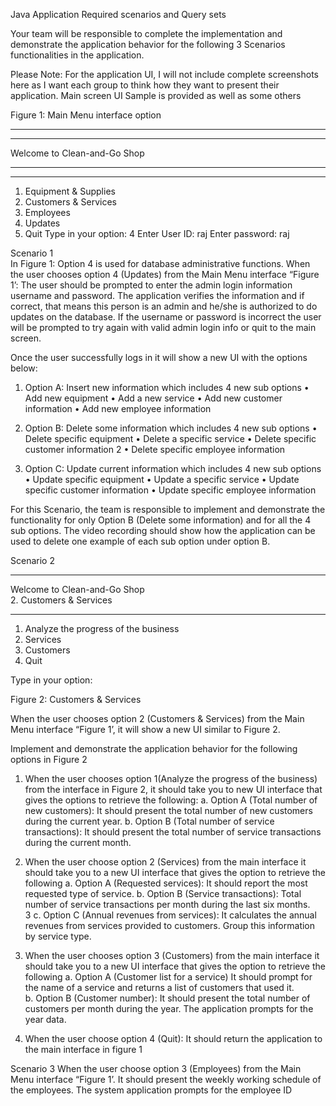 Java Application Required scenarios and Query sets 
 
Your team will be responsible to complete the implementation and demonstrate the 
application behavior for the following 3 Scenarios functionalities in the 
application. 
 
Please Note: For the application UI, I will not include complete screenshots here as I want each 
group to think how they want to present their application. Main screen UI Sample is provided as 
well as some others 
 
Figure 1: Main Menu interface option 
 *****************************************************************************
*********** 
Welcome to Clean-and-Go Shop 
************ 
***************************************************************************** 
1. Equipment & Supplies 
2. Customers & Services  
3. Employees 
4. Updates 
5. Quit 
Type in your option: 4 
Enter User ID: raj 
Enter password: raj 
 
 
 
 
Scenario 1  
In Figure 1: Option 4 is used for database administrative functions. When the user chooses option 4 
(Updates) from the Main Menu interface “Figure 1’: The user should be prompted to enter the admin 
login information username and password. The application verifies the information and if correct, that 
means this person is an admin and he/she is authorized to do updates on the database. 
If the username or password is incorrect the user will be prompted to try again with valid admin login info 
or quit to the main screen. 
 
Once the user successfully logs in it will show a new UI with the options below: 
1. Option A: Insert new information which includes 4 new sub options 
• Add new equipment 
• Add a new service 
• Add new customer information 
• Add new employee information 
 
2. Option B: Delete some information which includes 4 new sub options 
• Delete specific equipment 
• Delete a specific service 
• Delete specific customer information 
 2 
• Delete specific employee information 
 
3. Option C: Update current information which includes 4 new sub options 
• Update specific equipment 
• Update a specific service 
• Update specific customer information 
• Update specific employee information 
 
For this Scenario, the team is responsible to implement and demonstrate the functionality for only 
Option B (Delete some information) and for all the 4 sub options. The video recording should show 
how the application can be used to delete one example of each sub option under option B. 
 
 
Scenario 2 
 
 
 ***********************************************************                                                                                                         
   Welcome to Clean-and-Go Shop                                                     
   2. Customers & Services          
*********************************************************** 
1. Analyze the progress of the business 
2. Services 
3. Customers  
4. Quit 
 
Type in your option: 
 
 
 
Figure 2: Customers & Services 
 
When the user chooses option 2 (Customers & Services) from the Main Menu interface “Figure 1’, it 
will show a new UI similar to Figure 2. 
 
Implement and demonstrate the application behavior for the following options in Figure 2 
 
1. When the user chooses option 1(Analyze the progress of the business) from the interface in 
Figure 2, it should take you to new UI interface that gives the options to retrieve the following: 
a. Option A (Total number of new customers): It should present the total number of new 
customers during the current year. 
b. Option B (Total number of service transactions): It should present the total number of 
service transactions during the current month. 
 
2. When the user choose option 2 (Services) from the main interface it should take you to a new UI 
interface that gives the option to retrieve the following 
a. Option A (Requested services): It should report the most requested type of service. 
b. Option B (Service transactions): Total number of service transactions per month during the 
last six months.  
 3 
c. Option C (Annual revenues from services): It calculates the annual revenues from services 
provided to customers. Group this information by service type.  
 
3. When the user chooses option 3 (Customers) from the main interface it should take you to a new 
UI interface that gives the option to retrieve the following 
a. Option A (Customer list for a service) It should prompt for the name of a service and 
returns a list of customers that used it.  
b. Option B (Customer number): It should present the total number of customers per month 
during the year. The application prompts for the year data. 
 
4. When the user choose option 4 (Quit): It should return the application to the main interface in 
figure 1  
 
Scenario 3 
 When the user choose option 3 (Employees) from the Main Menu interface “Figure 1’. It should present 
the weekly working schedule of the employees. The system application prompts for the employee ID 